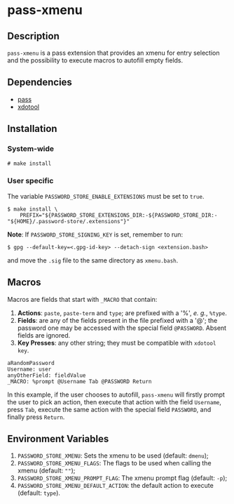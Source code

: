 # pass-xmenu

## Description
`pass-xmenu` is a pass extension that provides an xmenu for entry selection and
the possibility to execute macros to autofill empty fields.

## Dependencies
* [pass](https://www.passwordstore.org/)
* [xdotool](https://github.com/jordansissel/xdotool)

## Installation
### System-wide

```
# make install
```

### User specific
The variable `PASSWORD_STORE_ENABLE_EXTENSIONS` must be set to `true`.

```
$ make install \
	PREFIX="${PASSWORD_STORE_EXTENSIONS_DIR:-${PASSWORD_STORE_DIR:-"${HOME}/.password-store/.extensions"}"
```

**Note**: If `PASSWORD_STORE_SIGNING_KEY` is set, remember to run:

```
$ gpg --default-key=<.gpg-id-key> --detach-sign <extension.bash>
```
and move the `.sig` file to the same directory as `xmenu.bash`.

## Macros
Macros are fields that start with `_MACRO` that contain:

1. **Actions**: `paste`, `paste-term` and `type`; are prefixed with a '%', *e. g.*, `%type`.
2. **Fields**: are any of the fields present in the file prefixed with a '@'; the
  password one may be accessed with the special field `@PASSWORD`. Absent fields
  are ignored.
3. **Key Presses**: any other string; they must be compatible with `xdotool
   key`.

```
aRandomPassword
Username: user
anyOtherField: fieldValue
_MACRO: %prompt @Username Tab @PASSWORD Return
```

In this example, if the user chooses to autofill, `pass-xmenu` will firstly
prompt the user to pick an action, then execute that action with the field
`Username`, press `Tab`, execute the same action with the special field
`PASSWORD`, and finally press `Return`.

## Environment Variables
1. `PASSWORD_STORE_XMENU`: Sets the xmenu to be used (default: `dmenu`);
2. `PASSWORD_STORE_XMENU_FLAGS`: The flags to be used when calling the xmenu
   (default: `""`);
3. `PASSWORD_STORE_XMENU_PROMPT_FLAG`: The xmenu prompt flag (default: `-p`);
4. `PASSWORD_STORE_XMENU_DEFAULT_ACTION`: the default action to execute
   (default: `type`).
